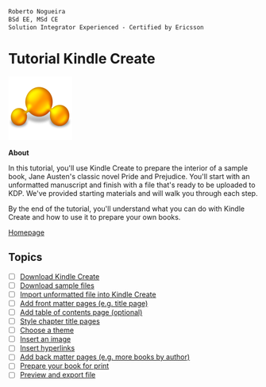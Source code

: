 ```
Roberto Nogueira  
BSd EE, MSd CE
Solution Integrator Experienced - Certified by Ericsson
```

# Tutorial Kindle Create

![tutorial image](images/tutorial.png)

**About**

In this tutorial, you'll use Kindle Create to prepare the interior of a sample book, Jane Austen's classic novel Pride and Prejudice. You'll start with an unformatted manuscript and finish with a file that's ready to be uploaded to KDP. We've provided starting materials and will walk you through each step.

By the end of the tutorial, you'll understand what you can do with Kindle Create and how to use it to prepare your own books.

[Homepage](https://kdp.amazon.com/en_US/help/topic/GYVL2CASGU9ACFVU)

## Topics

- [ ] [Download Kindle Create](https://kdp.amazon.com/en_US/help/topic/GYVL2CASGU9ACFVU#download_kc)
- [ ] [Download sample files](https://kdp.amazon.com/en_US/help/topic/GYVL2CASGU9ACFVU#download_files)
- [ ] [Import unformatted file into Kindle Create](https://kdp.amazon.com/en_US/help/topic/GYVL2CASGU9ACFVU#import)
- [ ] [Add front matter pages (e.g. title page)](https://kdp.amazon.com/en_US/help/topic/GYVL2CASGU9ACFVU#front_matter)
- [ ] [Add table of contents page (optional)](https://kdp.amazon.com/en_US/help/topic/GYVL2CASGU9ACFVU#add_toc)
- [ ] [Style chapter title pages](https://kdp.amazon.com/en_US/help/topic/GYVL2CASGU9ACFVU#style_chapters)
- [ ] [Choose a theme](https://kdp.amazon.com/en_US/help/topic/GYVL2CASGU9ACFVU#theme)
- [ ] [Insert an image](https://kdp.amazon.com/en_US/help/topic/GYVL2CASGU9ACFVU#image)
- [ ] [Insert hyperlinks](https://kdp.amazon.com/en_US/help/topic/GYVL2CASGU9ACFVU#hyperlink)
- [ ] [Add back matter pages (e.g. more books by author)](https://kdp.amazon.com/en_US/help/topic/GYVL2CASGU9ACFVU#back_matter)
- [ ] [Prepare your book for print](https://kdp.amazon.com/en_US/help/topic/GYVL2CASGU9ACFVU#print_prepare)
- [ ] [Preview and export file](https://kdp.amazon.com/en_US/help/topic/GYVL2CASGU9ACFVU#preview)

